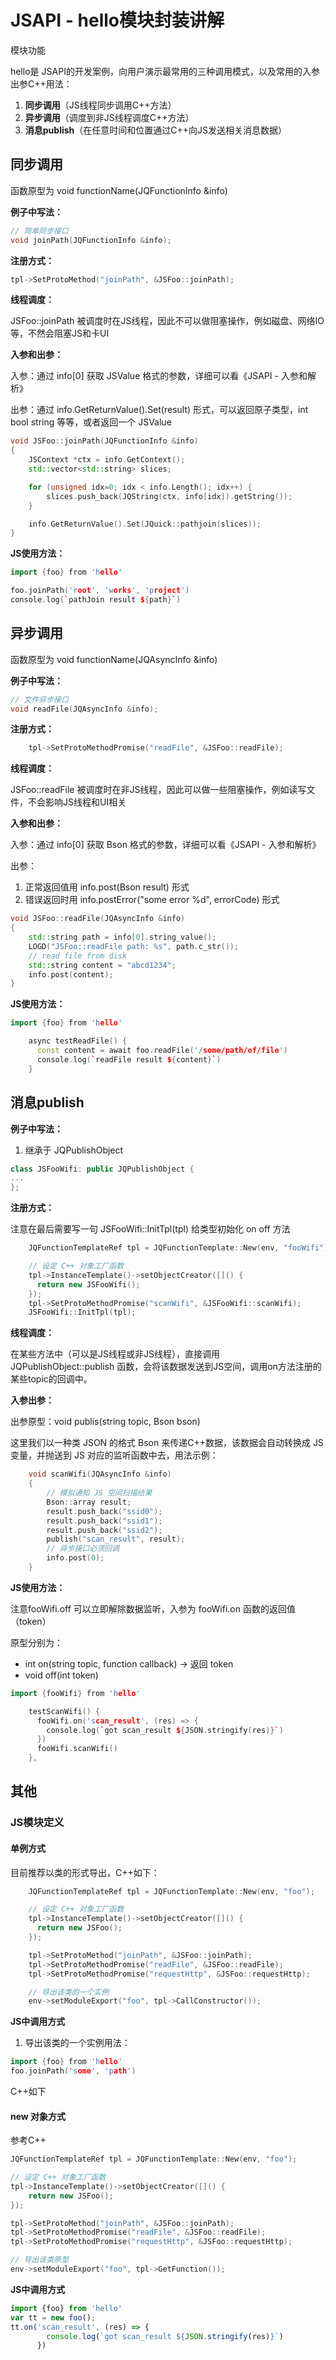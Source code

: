# JSAPI - hello模块封装讲解

  模块功能

hello是 JSAPI的开发案例，向用户演示最常用的三种调用模式，以及常用的入参出参C++用法：

1. **同步调用**（JS线程同步调用C++方法）
2. **异步调用**（调度到非JS线程调度C++方法）
3. **消息publish**（在任意时间和位置通过C++向JS发送相关消息数据）

## 同步调用

函数原型为 void functionName(JQFunctionInfo &info)

**例子中写法：**

```cpp
// 简单同步接口
void joinPath(JQFunctionInfo &info);
```

**注册方式：**

```cpp
tpl->SetProtoMethod("joinPath", &JSFoo::joinPath);
```

**线程调度：**

JSFoo::joinPath 被调度时在JS线程，因此不可以做阻塞操作，例如磁盘、网络IO等，不然会阻塞JS和卡UI

**入参和出参：**

入参：通过 info[0] 获取 JSValue 格式的参数，详细可以看《JSAPI - 入参和解析》

出参：通过 info.GetReturnValue().Set(result) 形式，可以返回原子类型，int bool string 等等，或者返回一个 JSValue

```cpp
void JSFoo::joinPath(JQFunctionInfo &info)
{
    JSContext *ctx = info.GetContext();
    std::vector<std::string> slices;

    for (unsigned idx=0; idx < info.Length(); idx++) {
        slices.push_back(JQString(ctx, info[idx]).getString());
    }

    info.GetReturnValue().Set(JQuick::pathjoin(slices));
}
```

**JS使用方法：**

```cpp
import {foo} from 'hello'

foo.joinPath('root', 'works', 'project')
console.log(`pathJoin result ${path}`)
```

## 异步调用

函数原型为 void functionName(JQAsyncInfo &info)

**例子中写法：**

```cpp
// 文件异步接口
void readFile(JQAsyncInfo &info);
```

**注册方式：**

```cpp
    tpl->SetProtoMethodPromise("readFile", &JSFoo::readFile);
```

**线程调度：**

JSFoo::readFile 被调度时在非JS线程，因此可以做一些阻塞操作，例如读写文件，不会影响JS线程和UI相关

**入参和出参：**

入参：通过 info[0] 获取 Bson 格式的参数，详细可以看《JSAPI - 入参和解析》

出参：

1. 正常返回值用 info.post(Bson result) 形式
2. 错误返回时用 info.postError("some error %d", errorCode) 形式

```cpp
void JSFoo::readFile(JQAsyncInfo &info)
{
    std::string path = info[0].string_value();
    LOGD("JSFoo::readFile path: %s", path.c_str());
    // read file from disk
    std::string content = "abcd1234";
    info.post(content);
}
```

**JS使用方法：**

```cpp
import {foo} from 'hello'

    async testReadFile() {
      const content = await foo.readFile('/some/path/of/file')
      console.log(`readFile result ${content}`)
    }
```

## 消息publish

**例子中写法：**

1. 继承于 JQPublishObject

```c++
class JSFooWifi: public JQPublishObject {
...
};
```

**注册方式：**

注意在最后需要写一句 JSFooWifi::InitTpl(tpl) 给类型初始化 on off 方法

```cpp
    JQFunctionTemplateRef tpl = JQFunctionTemplate::New(env, "fooWifi");

    // 设定 C++ 对象工厂函数
    tpl->InstanceTemplate()->setObjectCreator([]() {
      return new JSFooWifi();
    });
    tpl->SetProtoMethodPromise("scanWifi", &JSFooWifi::scanWifi);
    JSFooWifi::InitTpl(tpl);
```

**线程调度：**

在某些方法中（可以是JS线程或非JS线程），直接调用 JQPublishObject::publish 函数，会将该数据发送到JS空间，调用on方法注册的某些topic的回调中。

**入参出参：**

出参原型：void publis(string topic, Bson bson)

这里我们以一种类 JSON 的格式 Bson 来传递C++数据，该数据会自动转换成 JS 变量，并抛送到 JS 对应的监听函数中去，用法示例：

```cpp
    void scanWifi(JQAsyncInfo &info)
    {
        // 模拟通知 JS 空间扫描结果
        Bson::array result;
        result.push_back("ssid0");
        result.push_back("ssid1");
        result.push_back("ssid2");
        publish("scan_result", result);
        // 异步接口必须回调
        info.post(0);
    }
```

**JS使用方法：**

注意fooWifi.off 可以立即解除数据监听，入参为 fooWifi.on 函数的返回值（token）

原型分别为：

- int on(string topic, function callback) -> 返回 token
- void off(int token)

```cpp
import {fooWifi} from 'hello'

    testScanWifi() {
      fooWifi.on('scan_result', (res) => {
        console.log(`got scan_result ${JSON.stringify(res)}`)
      })
      fooWifi.scanWifi()
    },
```

## 其他

### JS模块定义

#### 单例方式

目前推荐以类的形式导出，C++如下：

```cpp
    JQFunctionTemplateRef tpl = JQFunctionTemplate::New(env, "foo");

    // 设定 C++ 对象工厂函数
    tpl->InstanceTemplate()->setObjectCreator([]() {
      return new JSFoo();
    });

    tpl->SetProtoMethod("joinPath", &JSFoo::joinPath);
    tpl->SetProtoMethodPromise("readFile", &JSFoo::readFile);
    tpl->SetProtoMethodPromise("requestHttp", &JSFoo::requestHttp);

    // 导出该类的一个实例
	env->setModuleExport("foo", tpl->CallConstructor());
```

**JS中调用方式**

1. 导出该类的一个实例用法：

```cpp
import {foo} from 'hello'
foo.joinPath('some', 'path')
```



C++如下

#### new 对象方式

参考C++

```cpp
JQFunctionTemplateRef tpl = JQFunctionTemplate::New(env, "foo");

// 设定 C++ 对象工厂函数
tpl->InstanceTemplate()->setObjectCreator([]() {
    return new JSFoo();
});

tpl->SetProtoMethod("joinPath", &JSFoo::joinPath);
tpl->SetProtoMethodPromise("readFile", &JSFoo::readFile);
tpl->SetProtoMethodPromise("requestHttp", &JSFoo::requestHttp);

// 导出该类原型
env->setModuleExport("foo", tpl->GetFunction());
```

**JS中调用方式**

```javascript
import {foo} from 'hello'
var tt = new foo();
tt.on('scan_result', (res) => {
        console.log(`got scan_result ${JSON.stringify(res)}`)
      })
```

